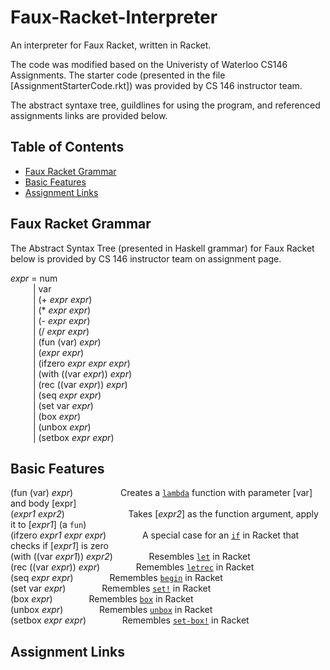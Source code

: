# Faux-Racket-Interpreter

An interpreter for Faux Racket, written in Racket.

The code was modified based on the Univeristy of Waterloo CS146 Assignments. The starter code (presented in the file [AssignmentStarterCode.rkt]) was provided by CS 146 instructor team.

The abstract syntaxe tree, guildlines for using the program, and referenced assignments links are provided below.


## Table of Contents
- [Faux Racket Grammar](#faux-racket-grammar)
- [Basic Features](#basic-features)
- [Assignment Links](#assignment-links)

## Faux Racket Grammar
The Abstract Syntax Tree (presented in Haskell grammar) for Faux Racket below is provided by CS 146 instructor team on assignment page. <br>


_expr_ =  num  <br>
&emsp; &emsp; |  var  <br>
&emsp; &emsp; |  (+ _expr_ _expr_) <br>
&emsp; &emsp; |  (* _expr_ _expr_) <br>
&emsp; &emsp; |  (- _expr_ _expr_) <br>
&emsp; &emsp; |  (/ _expr_ _expr_) <br>
&emsp; &emsp; |  (fun (var) _expr_) <br>
&emsp; &emsp; |  (_expr_ _expr_) <br>
&emsp; &emsp; |  (ifzero _expr_ _expr_ _expr_) <br>
&emsp; &emsp; |  (with ((var _expr_)) _expr_) <br>
&emsp; &emsp; |  (rec ((var _expr_)) _expr_) <br>
&emsp; &emsp; |  (seq _expr_ _expr_) <br>
&emsp; &emsp; |  (set var _expr_) <br>
&emsp; &emsp; |  (box _expr_) <br>
&emsp; &emsp; |  (unbox _expr_) <br>
&emsp; &emsp; |  (setbox _expr_ _expr_) <br>



## Basic Features

(fun (var) _expr_) &emsp; &emsp; &emsp; &emsp; Creates a [```lambda```][8] function with parameter [var] and body [expr] <br>
(_expr1_ _expr2_) &emsp; &emsp; &emsp; &emsp; &emsp; &nbsp; Takes [_expr2_] as the function argument, apply it to [_expr1_] (a ```fun```) <br>
(ifzero _expr1_ _expr_ _expr_) &emsp; &emsp; &emsp; A special case for an [```if```][9] in Racket that checks if [_expr1_] is zero <br>
(with ((var _expr1_)) _expr2_) &emsp; &emsp; &emsp; Resembles [```let```][1] in Racket <br>
(rec ((var _expr_)) _expr_) &emsp; &emsp; &emsp; Remembles [```letrec```][2] in Racket <br>
(seq _expr_ _expr_) &emsp; &emsp; &emsp; Remembles [```begin```][3] in Racket <br>
(set var _expr_) &emsp; &emsp; &emsp; Remembles [```set!```][4] in Racket <br>
(box _expr_) &emsp; &emsp; &emsp; Remembles [```box```][5] in Racket <br>
(unbox _expr_) &emsp; &emsp; &emsp; Remembles [```unbox```][6] in Racket <br>
(setbox _expr_ _expr_) &emsp; &emsp; &emsp; Remembles [```set-box!```][7] in Racket  <br>

[1]: https://docs.racket-lang.org/reference/let.html#%28form._%28%28lib._racket%2Fprivate%2Fletstx-scheme..rkt%29._let%29%29
[2]: https://docs.racket-lang.org/reference/let.html#%28form._%28%28lib._racket%2Fprivate%2Fletstx-scheme..rkt%29._letrec%29%29
[3]: https://docs.racket-lang.org/reference/begin.html#%28form._%28%28quote._~23~25kernel%29._begin%29%29
[4]: https://docs.racket-lang.org/reference/set_.html#%28form._%28%28quote._~23~25kernel%29._set%21%29%29
[5]: https://docs.racket-lang.org/reference/boxes.html#%28def._%28%28quote._~23~25kernel%29._box%29%29
[6]: https://docs.racket-lang.org/reference/boxes.html#%28def._%28%28quote._~23~25kernel%29._unbox%29%29
[7]: https://docs.racket-lang.org/reference/boxes.html#%28def._%28%28quote._~23~25kernel%29._set-box%21%29%29
[8]: https://docs.racket-lang.org/reference/lambda.html#%28form._%28%28lib._racket%2Fprivate%2Fbase..rkt%29._lambda%29%29
[9]: https://docs.racket-lang.org/reference/if.html#%28form._%28%28quote._~23~25kernel%29._if%29%29


## Assignment Links
